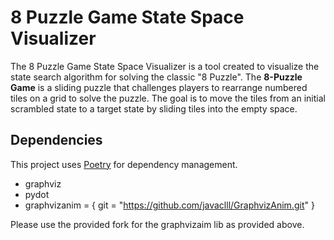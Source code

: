 # 8 Puzzle Game State Space Visualizer

The 8 Puzzle Game State Space Visualizer is a tool created to visualize the state search algorithm for solving the classic "8 Puzzle". The **8-Puzzle Game** is a sliding puzzle that challenges players to rearrange numbered tiles on a grid to solve the puzzle. The goal is to move the tiles from an initial scrambled state to a target state by sliding tiles into the empty space.

## Dependencies
This project uses [Poetry](https://python-poetry.org/) for dependency management. 

- graphviz
- pydot
- graphvizanim = { git = "https://github.com/javaclll/GraphvizAnim.git" }

Please use the provided fork for the graphvizaim lib as provided above.

